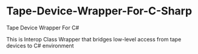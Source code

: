 # Tape-Device-Wrapper-For-C-Sharp
Tape Device Wrapper For C#

This is Interop Class Wrapper that bridges low-level access from tape devices to C# environment
